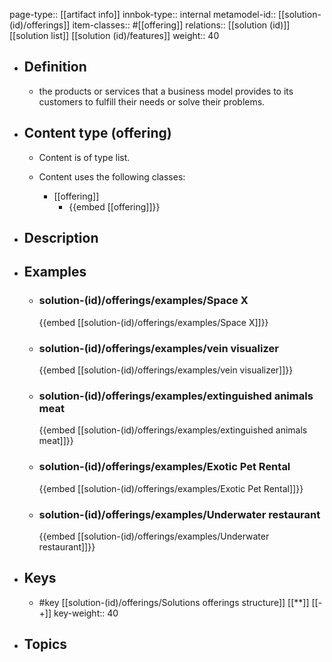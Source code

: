 page-type:: [[artifact info]]
innbok-type:: internal
metamodel-id:: [[solution-(id)/offerings]]
item-classes:: #[[offering]]
relations:: [[solution (id)]] [[solution list]] [[solution (id)/features]]
weight:: 40

- ## Definition
  - the products or services that a business model provides to its customers to fulfill their needs or solve their problems.
- ## Content type (offering)
  - Content is of type list.
  
  - Content uses the following classes:
    - [[offering]]
      - {{embed [[offering]]}}
  
- ## Description
- ## Examples
  - ### solution-(id)/offerings/examples/Space X
    {{embed [[solution-(id)/offerings/examples/Space X]]}}
  - ### solution-(id)/offerings/examples/vein visualizer
    {{embed [[solution-(id)/offerings/examples/vein visualizer]]}}
  - ### solution-(id)/offerings/examples/extinguished animals meat
    {{embed [[solution-(id)/offerings/examples/extinguished animals meat]]}}
  - ### solution-(id)/offerings/examples/Exotic Pet Rental
    {{embed [[solution-(id)/offerings/examples/Exotic Pet Rental]]}}
  - ### solution-(id)/offerings/examples/Underwater restaurant
    {{embed [[solution-(id)/offerings/examples/Underwater restaurant]]}}
  
- ## Keys
  - #key [[solution-(id)/offerings/Solutions offerings structure]] [[**]] [[-+]]
    key-weight:: 40
- ## Topics
  

